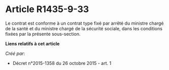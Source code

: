 # Article R1435-9-33

Le contrat est conforme à un contrat type fixé par arrêté du ministre chargé de la santé et du ministre chargé de la sécurité
sociale, dans les conditions fixées par la présente sous-section.

**Liens relatifs à cet article**

_Créé par_:

  - Décret n°2015-1358 du 26 octobre 2015 - art. 1
